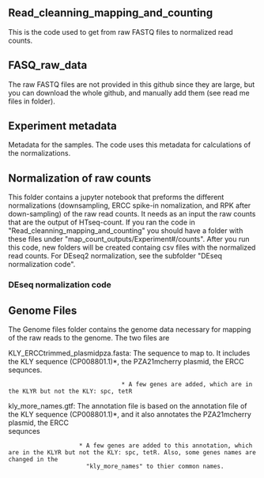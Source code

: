 ## Read_cleanning_mapping_and_counting
This is the code used to get from raw FASTQ files to normalized read counts.

## FASQ_raw_data
The raw FASTQ files are not provided in this github since they are large, but you can download the whole github, and manually add them (see read me files in folder). 

## Experiment metadata
Metadata for the samples. The code uses this metadata for calculations of the normalizations. 

## Normalization of raw counts
This folder contains a jupyter notebook that preforms the different normalizations (downsampling, ERCC spike-in nomalization, and RPK after down-sampling) of the raw read counts. It needs as an input the raw counts that are the output of HTseq-count. If you ran the code in "Read_cleanning_mapping_and_counting" you should have a folder with these files under "map_count_outputs/Experiment#/counts".
After you run this code, new folders will be created containg csv files with the normalized read counts. 
For DEseq2 normalization, see the subfolder "DEseq normalization code".

### DEseq normalization code


## Genome Files
The Genome files folder contains the genome data necessary for mapping of the raw reads to the genome. 
The two files are 

KLY_ERCCtrimmed_plasmidpza.fasta: The sequence to map to. It includes the KLY sequence (CP008801.1)*, the PZA21mcherry plasmid, the ERCC sequnces.
                                    
                                    * A few genes are added, which are in the KLYR but not the KLY: spc, tetR
  
  
kly_more_names.gtf: The annotation file is based on the annotation file of the KLY sequence (CP008801.1)*, and it also annotates the PZA21mcherry plasmid, the ERCC     
                         sequnces
                        
                        * A few genes are added to this annotation, which are in the KLYR but not the KLY: spc, tetR. Also, some genes names are changed in the       
                          "kly_more_names" to thier common names. 
  

